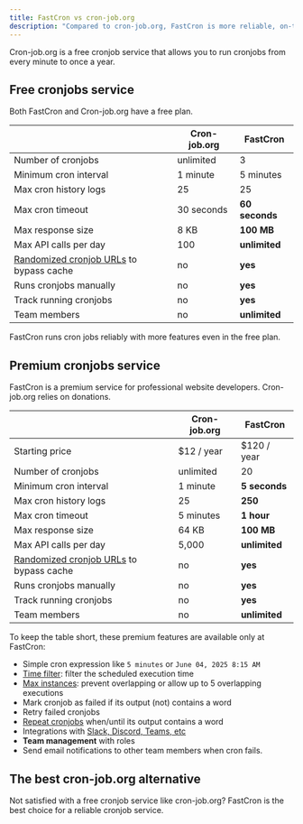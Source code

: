 ```yaml
---
title: FastCron vs cron-job.org
description: "Compared to cron-job.org, FastCron is more reliable, on-time, with more features for your cronjobs."
---
```


Cron-job.org is a free cronjob service that allows you to run cronjobs from every minute to once a year.

## Free cronjobs service

Both FastCron and Cron-job.org have a free plan.

|                                                                    | Cron-job.org | **FastCron**   |
| ------------------------------------------------------------------ | ------------ | -------------- |
| Number of cronjobs                                                 | unlimited    | 3              |
| Minimum cron interval                                              | 1 minute     | 5 minutes      |
| Max cron history logs                                              | 25           | 25             |
| Max cron timeout                                                   | 30 seconds   | **60 seconds** |
| Max response size                                                  | 8 KB         | **100 MB**     |
| Max API calls per day                                              | 100          | **unlimited**  |
| [Randomized cronjob URLs](/guides/random-keywords) to bypass cache | no           | **yes**        |
| Runs cronjobs manually                                             | no           | **yes**        |
| Track running cronjobs                                             | no           | **yes**        |
| Team members                                                       | no           | **unlimited**  |

FastCron runs cron jobs reliably with more features even in the free plan.

## Premium cronjobs service

FastCron is a premium service for professional website developers.
Cron-job.org relies on donations.

|                                                                    | Cron-job.org | **FastCron**  |
| ------------------------------------------------------------------ | ------------ | ------------- |
| Starting price                                                     | $12 / year   | $120 / year   |
| Number of cronjobs                                                 | unlimited    | 20            |
| Minimum cron interval                                              | 1 minute     | **5 seconds** |
| Max cron history logs                                              | 25           | **250**       |
| Max cron timeout                                                   | 5 minutes    | **1 hour**    |
| Max response size                                                  | 64 KB        | **100 MB**    |
| Max API calls per day                                              | 5,000        | **unlimited** |
| [Randomized cronjob URLs](/guides/random-keywords) to bypass cache | no           | **yes**       |
| Runs cronjobs manually                                             | no           | **yes**       |
| Track running cronjobs                                             | no           | **yes**       |
| Team members                                                       | no           | **unlimited** |

To keep the table short, these premium features are available only at FastCron:

- Simple cron expression like `5 minutes` or `June 04, 2025 8:15 AM`
- [Time filter](/blog/time-filter): filter the scheduled execution time
- [Max instances](/blog/max-instances): prevent overlapping or allow up to 5 overlapping executions
- Mark cronjob as failed if its output (not) contains a word
- Retry failed cronjobs
- [Repeat cronjobs](/blog/repeat-cronjob) when/until its output contains a word
- Integrations with [Slack, Discord, Teams, etc](/integrations)
- **Team management** with roles
- Send email notifications to other team members when cron fails.

## The best cron-job.org alternative

Not satisfied with a free cronjob service like cron-job.org? FastCron is the best choice for a reliable cronjob service.
